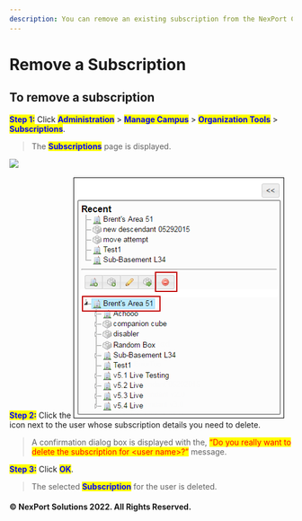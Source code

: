 ```yaml
---
description: You can remove an existing subscription from the NexPort Campus.
---
```


# Remove a Subscription

## **To remove a subscription**

<mark style="color:blue;">**Step 1:**</mark> Click <mark style="color:blue;">**Administration**</mark> > <mark style="color:blue;">**Manage Campus**</mark> > <mark style="color:blue;">**Organization Tools**</mark> > <mark style="color:blue;">**Subscriptions**</mark>.

> The <mark style="color:blue;">**Subscriptions**</mark> page is displayed.

![](../../../../../.gitbook/assets/Subscription\_Delete\_550x170.png)

<mark style="color:blue;">**Step 2:**</mark> Click the ![](../../../../../.gitbook/assets/delete907e.png) icon next to the user whose subscription details you need to delete.

> A confirmation dialog box is displayed with the, <mark style="color:red;background-color:yellow;">“Do you really want to delete the subscription for \<user name>?”</mark> message.

<mark style="color:blue;">**Step 3:**</mark> Click <mark style="color:blue;">**OK**</mark>.

> The selected <mark style="color:blue;">**Subscription**</mark> for the user is deleted.

#### © NexPort Solutions 2022. All Rights Reserved.
